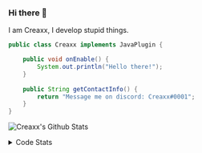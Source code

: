 ### Hi there 👋

I am Creaxx, I develop stupid things. 

```java
public class Creaxx implements JavaPlugin {

    public void onEnable() {
        System.out.println("Hello there!");
    }
    
    public String getContactInfo() {
        return "Message me on discord: Creaxx#0001";
    }
}
```

![Creaxx's Github Stats](https://github-readme-stats.vercel.app/api?username=CreaxxOG&show_icons=true&theme=dark&count_private=true)

<details>
  <summary>Code Stats</summary>

<!--START_SECTION:waka-->
![Code Time](http://img.shields.io/badge/Code%20Time-1%2C351%20hrs%2023%20mins-blue)

![Lines of code](https://img.shields.io/badge/From%20Hello%20World%20I%27ve%20Written-593.3%20thousand%20lines%20of%20code-blue)

**🐱 My GitHub Data** 

> 📦 66.4 kB Used in GitHub's Storage 
 > 
> 🏆 1,913 Contributions in the Year 2023
 > 
> 🚫 Not Opted to Hire
 > 
> 📜 4 Public Repositories 
 > 
> 🔑 2 Private Repositories 
 > 
**I'm a Night 🦉** 

```text
🌞 Morning                302 commits         ██░░░░░░░░░░░░░░░░░░░░░░░   06.95 % 
🌆 Daytime                1856 commits        ███████████░░░░░░░░░░░░░░   42.72 % 
🌃 Evening                2116 commits        ████████████░░░░░░░░░░░░░   48.70 % 
🌙 Night                  71 commits          ░░░░░░░░░░░░░░░░░░░░░░░░░   01.63 % 
```
📅 **I'm Most Productive on Saturday** 

```text
Monday                   518 commits         ███░░░░░░░░░░░░░░░░░░░░░░   11.92 % 
Tuesday                  603 commits         ███░░░░░░░░░░░░░░░░░░░░░░   13.88 % 
Wednesday                619 commits         ████░░░░░░░░░░░░░░░░░░░░░   14.25 % 
Thursday                 673 commits         ████░░░░░░░░░░░░░░░░░░░░░   15.49 % 
Friday                   409 commits         ██░░░░░░░░░░░░░░░░░░░░░░░   09.41 % 
Saturday                 796 commits         █████░░░░░░░░░░░░░░░░░░░░   18.32 % 
Sunday                   727 commits         ████░░░░░░░░░░░░░░░░░░░░░   16.73 % 
```


📊 **This Week I Spent My Time On** 

```text
💬 Programming Languages: 
Java                     20 hrs 42 mins      ███████████████████████░░   92.23 % 
XML                      1 hr 1 min          █░░░░░░░░░░░░░░░░░░░░░░░░   04.56 % 
Kotlin                   23 mins             ░░░░░░░░░░░░░░░░░░░░░░░░░   01.72 % 
GitIgnore file           9 mins              ░░░░░░░░░░░░░░░░░░░░░░░░░   00.71 % 
YAML                     6 mins              ░░░░░░░░░░░░░░░░░░░░░░░░░   00.45 % 

🔥 Editors: 
IntelliJ                 22 hrs 26 mins      █████████████████████████   100.00 % 
```

**I Mostly Code in Java** 

```text
Java                     56 repos            ███████████████████░░░░░░   76.71 % 
Kotlin                   10 repos            ███░░░░░░░░░░░░░░░░░░░░░░   13.70 % 
CSS                      2 repos             █░░░░░░░░░░░░░░░░░░░░░░░░   02.74 % 
EJS                      1 repo              ░░░░░░░░░░░░░░░░░░░░░░░░░   01.37 % 
JavaScript               1 repo              ░░░░░░░░░░░░░░░░░░░░░░░░░   01.37 % 
```




 Last Updated on 18/06/2023 12:33:51 UTC
<!--END_SECTION:waka-->
</details>
